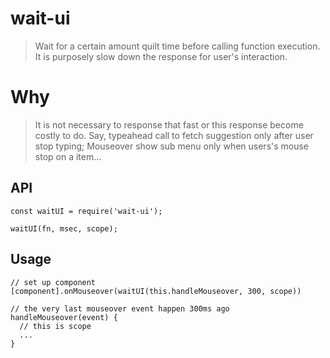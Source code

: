 # wait-ui

> Wait for a certain amount quilt time before calling function execution.
> It is purposely slow down the response for user's interaction.

# Why

> It is not necessary to response that fast or this response become costly to do.
> Say, typeahead call to fetch suggestion only after user stop typing; Mouseover show sub menu only when users's mouse stop on a item...

## API

```
const waitUI = require('wait-ui');

waitUI(fn, msec, scope);
```

## Usage
```
// set up component
[component].onMouseover(waitUI(this.handleMouseover, 300, scope))

// the very last mouseover event happen 300ms ago
handleMouseover(event) {
  // this is scope
  ...
}

```